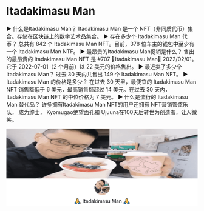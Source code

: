 # Itadakimasu Man

▶ 什么是Itadakimasu Man？
Itadakimasu Man 是一个 NFT（非同质代币）集合。存储在区块链上的数字艺术品集合。
▶ 存在多少个 Itadakimasu Man 代币？
总共有 842 个 Itadakimasu Man NFT。目前，378 位车主的钱包中至少有一个 Itadakimasu Man NTF。
▶ 最昂贵的Itadakimasu Man促销是什么？
售出的最昂贵的 Itadakimasu Man NFT 是 #707 🙏Itadakimasu Man🙏 2022/02/01。它于 2022-07-01（2 个月前）以 22 美元的价格售出。
▶ 最近卖了多少个Itadakimasu Man？
过去 30 天内共售出 149 个 Itadakimasu Man NFT。
▶ Itadakimasu Man 的价格是多少？
在过去 30 天里，最便宜的 Itadakimasu Man NFT 销售额低于 6 美元，最高销售额超过 14 美元。在过去 30 天内，Itadakimasu Man NFT 的中位价格为 7 美元。
▶ 什么是流行的 Itadakimasu Man 替代品？
许多拥有Itadakimasu Man NFT的用户还拥有 NFT营销管弦乐队， 成为绅士， Kyomugao绝望面孔和 Ujuuna在100天后转世为创造者，让人微笑。

![nft](01.png)


